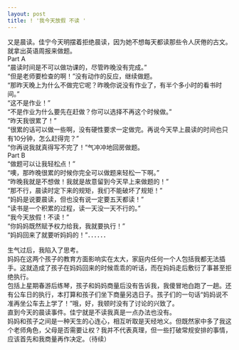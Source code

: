 ```yaml
---
layout: post
title: ! '我今天放假 不读 '
---
```


<p>又是晨读。佳宁今天明摆着拒绝晨读，因为她不想每天都读那些令人厌倦的古文。就拿出英语周报来做题。<br />
Part A<br />
“晨读时间是不可以做功课的，尽管昨晚没有完成。”<br />
“但是老师要检查的啊！”没有动作的反应，继续做题。<br />
“那昨天晚上为什么不做完它呢？昨晚你说没有作业了，有半个多小时的看书时间。”<br />
“这不是作业！”<br />
“不是作业为什么要先在赶做？你可以选择不再这个时候做。”<br />
“昨天我很累了！”<br />
“很累的话可以做一些啊，没有硬性要求一定做完。再说今天早上晨读的时间也只有10分钟，怎么赶得完？”<br />
“你再说我就真得写不完了！”气冲冲地回房做题。<br />
Part B<br />
“做题可以让我轻松点！”<br />
“噢，那昨晚很累的时候你完全可以做题来轻松一下啊。”<br />
“昨晚我就是不想做！我就是故意留到今天早上来做题的！”<br />
“那不行，晨读时定下来的规矩，我们不能破坏了规矩！”<br />
“妈妈是说要晨读，但也没有说一定要五天都读！”<br />
“读书是一个积累的过程，读一天没一天不行的。”<br />
“我今天放假！不读！”<br />
“你妈妈既然赋予权力给我，我就要执行！”<br />
“妈妈回来了就要听妈妈的！”．．．．．．</p>
<p>生气过后，我陷入了思考。<br />
妈妈在这两个孩子的教育方面影响实在太大，家庭内任何一个人包括我都无法插手。这就造成了孩子在妈妈回来的时候乖乖的听话，而在妈妈走后敷衍了事甚至拒绝执行。<br />
包括上星期春游后练琴，孩子和妈妈商量后没有告诉我，我傻冒地白跑了一趟。还有公车日的执行，本打算和孩子们坐下商量另选日子。孩子们的一句话“妈妈说不准再坐公车去上学了！”哦，好，我顿时没有了讨论的兴致了。<br />
直到今天的晨读事件。佳宁就是不读我真是一点办法也没有。<br />
妈妈和孩子之间是一种天生的心连心，相互听取是天经地义。但既然家中多了我这个老师角色，父母是否需要让权？我并不代表真理，但一些打破常规安排的事情，应该首先和我商量再作决定。（待续）</p>
